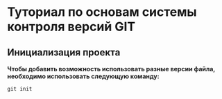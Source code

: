 # Туториал по основам системы контроля версий GIT



## Инициализация проекта
**Чтобы добавить возможность использовать разные версии файла, необходимо использовать следующую команду:**

```fix
git init
```
